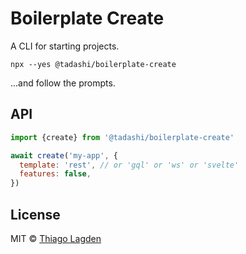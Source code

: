 # Boilerplate Create

A CLI for starting projects.

```
npx --yes @tadashi/boilerplate-create
```

...and follow the prompts.


## API

```js
import {create} from '@tadashi/boilerplate-create'

await create('my-app', {
  template: 'rest', // or 'gql' or 'ws' or 'svelte'
  features: false,
})
```


## License

MIT © [Thiago Lagden](https://github.com/lagden)
